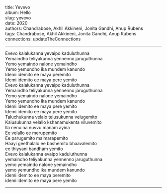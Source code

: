 title: Yevevo  
album: Hello  
slug: yevevo  
date: 2020  
authors: Chandrabose, Akhil Akkineni, Jonita Gandhi, Anup Rubens  
tags: Chandrabose, Akhil Akkineni, Jonita Gandhi, Anup Rubens  
connections: updateTheConnections  

------------

Evevo kalalukanna yevaipo kaduluthunna  
Yemaindho teliyakunna yennenno jaruguthunna  
Yemo yemaindo nalone yemaindho  
Yemo yemundho ika mundem kanundo  
Idemi idemito ee maya peremito  
Idemi idemito ee maya pere yemito  
Evevo kalalukanna yevaipo kaduluthunna  
Yemaindho teliyakunna yennenno jaruguthunna  
Yemo yemaindo nalone yemaindho  
Yemo yemundho ika mundem kanundo  
Idemi idemito ee maya pere yemito  
Idemi idemito ee maya pere yemito  
Taluchukunna velalo telusukunna velugemito  
Kalusukunna velallo kshanamukenta viluvemito  
Ila nenu na nuvvu manam ayina  
Ee velallo ee merupemito  
Ee parugemito maimarapemito  
Haayi geethalalo ee bashemito bhaavalemito  
ee thiyyani bandham yemito  
Evevo kalalukanna evaipo kaduluthunna  
yemaindho teliyakunna yennenno jaruguthunna  
yemo yemaindo nalone yemaindho  
yemo yemundho ika mundem kanundo  
idemi idemito ee maya peremito  
idemi idemito ee maya pere yemito  


------------
